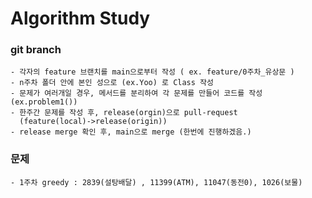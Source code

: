 # Algorithm Study

### git branch

    - 각자의 feature 브랜치를 main으로부터 작성 ( ex. feature/0주차_유상문 )
    - n주차 폴더 안에 본인 성으로 (ex.Yoo) 로 Class 작성
    - 문제가 여러개일 경우, 메서드를 분리하여 각 문제를 만들어 코드를 작성 (ex.problem1())
    - 한주간 문제를 작성 후, release(orgin)으로 pull-request 
      (feature(local)->release(origin))
    - release merge 확인 후, main으로 merge (한번에 진행하겠음.)

### 문제

    - 1주차 greedy : 2839(설탕배달) , 11399(ATM), 11047(동전0), 1026(보물)

